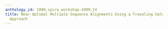 ```yaml
---
anthology_id: 1999.spire_workshop-1999.14
title: Near Optimal Multiple Sequence Alignments Using a Traveling Salesman Problem
  Approach
---
```

